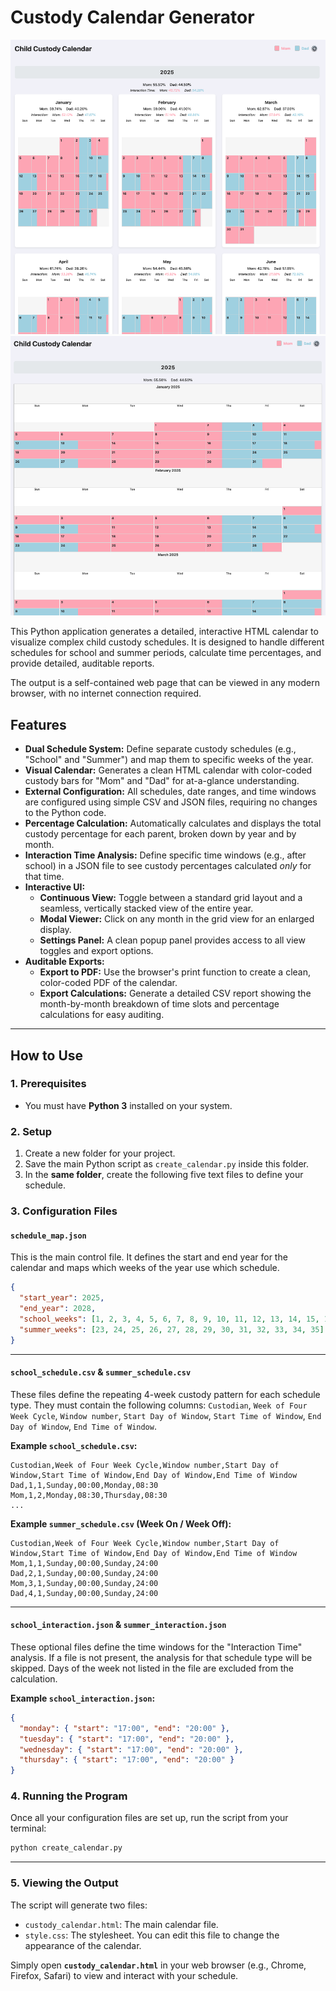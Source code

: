 # Custody Calendar Generator

![overview view](overview.png)
![continuous view](continuous.png)

This Python application generates a detailed, interactive HTML calendar to visualize complex child custody schedules. It is designed to handle different schedules for school and summer periods, calculate time percentages, and provide detailed, auditable reports.

The output is a self-contained web page that can be viewed in any modern browser, with no internet connection required.

## Features

  * **Dual Schedule System:** Define separate custody schedules (e.g., "School" and "Summer") and map them to specific weeks of the year.
  * **Visual Calendar:** Generates a clean HTML calendar with color-coded custody bars for "Mom" and "Dad" for at-a-glance understanding.
  * **External Configuration:** All schedules, date ranges, and time windows are configured using simple CSV and JSON files, requiring no changes to the Python code.
  * **Percentage Calculation:** Automatically calculates and displays the total custody percentage for each parent, broken down by year and by month.
  * **Interaction Time Analysis:** Define specific time windows (e.g., after school) in a JSON file to see custody percentages calculated *only* for that time.
  * **Interactive UI:**
      * **Continuous View:** Toggle between a standard grid layout and a seamless, vertically stacked view of the entire year.
      * **Modal Viewer:** Click on any month in the grid view for an enlarged display.
      * **Settings Panel:** A clean popup panel provides access to all view toggles and export options.
  * **Auditable Exports:**
      * **Export to PDF:** Use the browser's print function to create a clean, color-coded PDF of the calendar.
      * **Export Calculations:** Generate a detailed CSV report showing the month-by-month breakdown of time slots and percentage calculations for easy auditing.

-----

## How to Use

### 1\. Prerequisites

  * You must have **Python 3** installed on your system.

### 2\. Setup

1.  Create a new folder for your project.
2.  Save the main Python script as `create_calendar.py` inside this folder.
3.  In the **same folder**, create the following five text files to define your schedule.

### 3\. Configuration Files

#### **`schedule_map.json`**

This is the main control file. It defines the start and end year for the calendar and maps which weeks of the year use which schedule.

```json
{
  "start_year": 2025,
  "end_year": 2028,
  "school_weeks": [1, 2, 3, 4, 5, 6, 7, 8, 9, 10, 11, 12, 13, 14, 15, 16, 17, 18, 19, 20, 21, 22, 36, 37, 38, 39, 40, 41, 42, 43, 44, 45, 46, 47, 48, 49, 50, 51, 52],
  "summer_weeks": [23, 24, 25, 26, 27, 28, 29, 30, 31, 32, 33, 34, 35]
}
```

-----

#### **`school_schedule.csv`** & **`summer_schedule.csv`**

These files define the repeating 4-week custody pattern for each schedule type. They must contain the following columns: `Custodian`, `Week of Four Week Cycle`, `Window number`, `Start Day of Window`, `Start Time of Window`, `End Day of Window`, `End Time of Window`.

**Example `school_schedule.csv`:**

```csv
Custodian,Week of Four Week Cycle,Window number,Start Day of Window,Start Time of Window,End Day of Window,End Time of Window
Dad,1,1,Sunday,00:00,Monday,08:30
Mom,1,2,Monday,08:30,Thursday,08:30
...
```

**Example `summer_schedule.csv` (Week On / Week Off):**

```csv
Custodian,Week of Four Week Cycle,Window number,Start Day of Window,Start Time of Window,End Day of Window,End Time of Window
Mom,1,1,Sunday,00:00,Sunday,24:00
Dad,2,1,Sunday,00:00,Sunday,24:00
Mom,3,1,Sunday,00:00,Sunday,24:00
Dad,4,1,Sunday,00:00,Sunday,24:00
```

-----

#### **`school_interaction.json`** & **`summer_interaction.json`**

These optional files define the time windows for the "Interaction Time" analysis. If a file is not present, the analysis for that schedule type will be skipped. Days of the week not listed in the file are excluded from the calculation.

**Example `school_interaction.json`:**

```json
{
  "monday": { "start": "17:00", "end": "20:00" },
  "tuesday": { "start": "17:00", "end": "20:00" },
  "wednesday": { "start": "17:00", "end": "20:00" },
  "thursday": { "start": "17:00", "end": "20:00" }
}
```

### 4\. Running the Program

Once all your configuration files are set up, run the script from your terminal:

```sh
python create_calendar.py
```

-----

### 5\. Viewing the Output

The script will generate two files:

  * `custody_calendar.html`: The main calendar file.
  * `style.css`: The stylesheet. You can edit this file to change the appearance of the calendar.

Simply open **`custody_calendar.html`** in your web browser (e.g., Chrome, Firefox, Safari) to view and interact with your schedule.